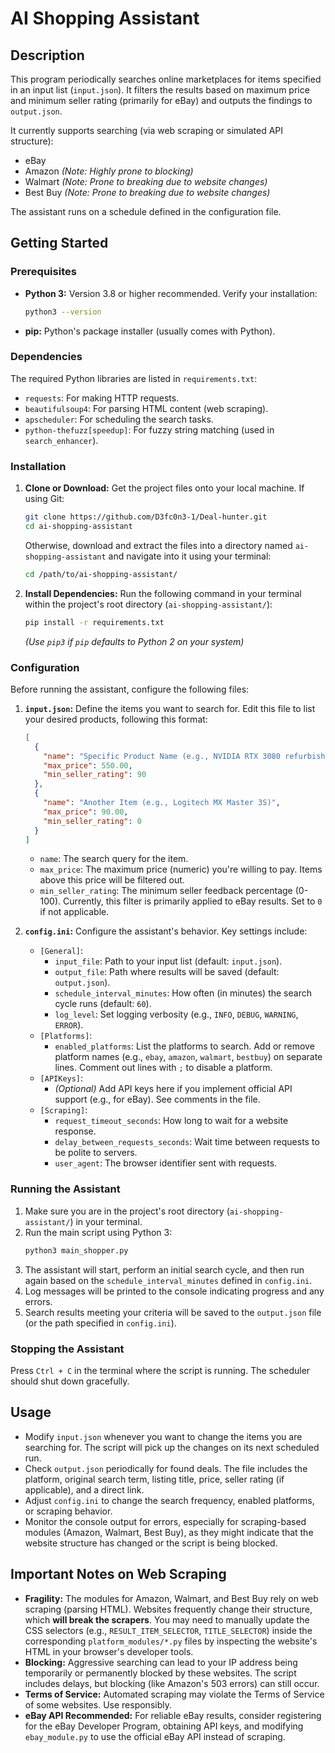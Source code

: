 # AI Shopping Assistant

## Description

This program periodically searches online marketplaces for items specified in an input list (`input.json`). It filters the results based on maximum price and minimum seller rating (primarily for eBay) and outputs the findings to `output.json`.

It currently supports searching (via web scraping or simulated API structure):
*   eBay
*   Amazon *(Note: Highly prone to blocking)*
*   Walmart *(Note: Prone to breaking due to website changes)*
*   Best Buy *(Note: Prone to breaking due to website changes)*

The assistant runs on a schedule defined in the configuration file.

## Getting Started

### Prerequisites

*   **Python 3:** Version 3.8 or higher recommended. Verify your installation:
    ```bash
    python3 --version
    ```
*   **pip:** Python's package installer (usually comes with Python).

### Dependencies

The required Python libraries are listed in `requirements.txt`:
*   `requests`: For making HTTP requests.
*   `beautifulsoup4`: For parsing HTML content (web scraping).
*   `apscheduler`: For scheduling the search tasks.
*   `python-thefuzz[speedup]`: For fuzzy string matching (used in `search_enhancer`).

### Installation

1.  **Clone or Download:** Get the project files onto your local machine. If using Git:
    ```bash
    git clone https://github.com/D3fc0n3-1/Deal-hunter.git
    cd ai-shopping-assistant
    ```
    Otherwise, download and extract the files into a directory named `ai-shopping-assistant` and navigate into it using your terminal:
    ```bash
    cd /path/to/ai-shopping-assistant/
    ```

2.  **Install Dependencies:** Run the following command in your terminal within the project's root directory (`ai-shopping-assistant/`):
    ```bash
    pip install -r requirements.txt
    ```
    *(Use `pip3` if `pip` defaults to Python 2 on your system)*

### Configuration

Before running the assistant, configure the following files:

1.  **`input.json`:** Define the items you want to search for. Edit this file to list your desired products, following this format:
    ```json
    [
      {
        "name": "Specific Product Name (e.g., NVIDIA RTX 3080 refurbished)",
        "max_price": 550.00,
        "min_seller_rating": 90
      },
      {
        "name": "Another Item (e.g., Logitech MX Master 3S)",
        "max_price": 90.00,
        "min_seller_rating": 0
      }
    ]
    ```
    *   `name`: The search query for the item.
    *   `max_price`: The maximum price (numeric) you're willing to pay. Items above this price will be filtered out.
    *   `min_seller_rating`: The minimum seller feedback percentage (0-100). Currently, this filter is primarily applied to eBay results. Set to `0` if not applicable.

2.  **`config.ini`:** Configure the assistant's behavior. Key settings include:
    *   `[General]`:
        *   `input_file`: Path to your input list (default: `input.json`).
        *   `output_file`: Path where results will be saved (default: `output.json`).
        *   `schedule_interval_minutes`: How often (in minutes) the search cycle runs (default: `60`).
        *   `log_level`: Set logging verbosity (e.g., `INFO`, `DEBUG`, `WARNING`, `ERROR`).
    *   `[Platforms]`:
        *   `enabled_platforms`: List the platforms to search. Add or remove platform names (e.g., `ebay`, `amazon`, `walmart`, `bestbuy`) on separate lines. Comment out lines with `;` to disable a platform.
    *   `[APIKeys]`:
        *   *(Optional)* Add API keys here if you implement official API support (e.g., for eBay). See comments in the file.
    *   `[Scraping]`:
        *   `request_timeout_seconds`: How long to wait for a website response.
        *   `delay_between_requests_seconds`: Wait time between requests to be polite to servers.
        *   `user_agent`: The browser identifier sent with requests.

### Running the Assistant

1.  Make sure you are in the project's root directory (`ai-shopping-assistant/`) in your terminal.
2.  Run the main script using Python 3:
    ```bash
    python3 main_shopper.py
    ```
3.  The assistant will start, perform an initial search cycle, and then run again based on the `schedule_interval_minutes` defined in `config.ini`.
4.  Log messages will be printed to the console indicating progress and any errors.
5.  Search results meeting your criteria will be saved to the `output.json` file (or the path specified in `config.ini`).

### Stopping the Assistant

Press `Ctrl + C` in the terminal where the script is running. The scheduler should shut down gracefully.

## Usage

*   Modify `input.json` whenever you want to change the items you are searching for. The script will pick up the changes on its next scheduled run.
*   Check `output.json` periodically for found deals. The file includes the platform, original search term, listing title, price, seller rating (if applicable), and a direct link.
*   Adjust `config.ini` to change the search frequency, enabled platforms, or scraping behavior.
*   Monitor the console output for errors, especially for scraping-based modules (Amazon, Walmart, Best Buy), as they might indicate that the website structure has changed or the script is being blocked.

## Important Notes on Web Scraping

*   **Fragility:** The modules for Amazon, Walmart, and Best Buy rely on web scraping (parsing HTML). Websites frequently change their structure, which **will break the scrapers**. You may need to manually update the CSS selectors (e.g., `RESULT_ITEM_SELECTOR`, `TITLE_SELECTOR`) inside the corresponding `platform_modules/*.py` files by inspecting the website's HTML in your browser's developer tools.
*   **Blocking:** Aggressive searching can lead to your IP address being temporarily or permanently blocked by these websites. The script includes delays, but blocking (like Amazon's 503 errors) can still occur.
*   **Terms of Service:** Automated scraping may violate the Terms of Service of some websites. Use responsibly.
*   **eBay API Recommended:** For reliable eBay results, consider registering for the eBay Developer Program, obtaining API keys, and modifying `ebay_module.py` to use the official eBay API instead of scraping.
